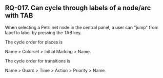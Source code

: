 ## RQ-017. Can cycle through labels of a node/arc with TAB

When selecting a Petri net node in the central panel, a user can "jump" from label to label by pressing the TAB key. 

The cycle order for places is 

Name > Colorset > Initial Marking > Name. 

The cycle order for transitions is 

Name > Guard > Time > Action > Priority > Name.